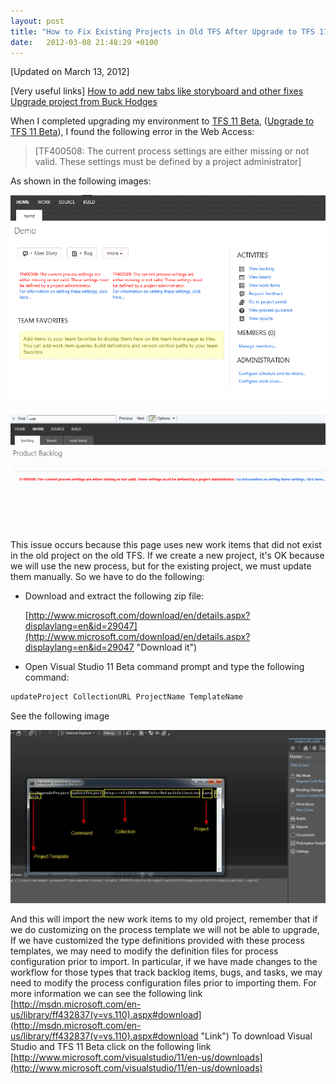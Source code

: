 ```yaml
---
layout: post
title: "How to Fix Existing Projects in Old TFS After Upgrade to TFS 11 Beta"
date:   2012-03-08 21:48:29 +0100
---
```


[Updated on March 13, 2012]

[Very useful links]
[How to add new tabs like storyboard and other fixes](http://blogs.msdn.com/b/visualstudioalm/archive/2012/03/06/get-your-agile-project-fixed-after-an-upgrade-from-tfs2010-to-tfs11-beta.aspx?ocid=soc-n-eg-elite--MRadwan "Hofman, how to fix?")
[Upgrade project from Buck Hodges](http://blogs.msdn.com/b/buckh/archive/2012/03/05/updating-a-team-project-to-use-new-features-after-upgrading-to-tfs-11-beta.aspx?ocid=soc-n-eg-elite--MRadwan "Buck Hodges") 

When I completed upgrading my environment to [TFS 11 Beta](https://mohamedradwan-devops.github.io/category/visual-studio-11-beta/ "Visual Studio 11 Beta"), ([Upgrade to TFS 11 Beta](https://mohamedradwan-devops.github.io/posts/upgrade-tfs-2010-to-tfs-11-beta-step-by-step-and-its-prerequisites/ "Upgrade to TFS 11 Beta")), I found the following error in the Web Access:

> [TF400508: The current process settings are either missing or not valid. These settings must be defined by a project administrator]

As shown in the following images:

![3-7-2012 11-31-58 PM](/assets/images/2012/03/3-7-2012-11-31-58-PM.png)

![3-8-2012 10-31-52 PM](/assets/images/2012/03/3-8-2012-10-31-52-PM-1024x373.png)

This issue occurs because this page uses new work items that did not exist in the old project on the old TFS. If we create a new project, it's OK because we will use the new process, but for the existing project, we must update them manually. So we have to do the following:

- Download and extract the following zip file:

  [http://www.microsoft.com/download/en/details.aspx?displaylang=en&id=29047](http://www.microsoft.com/download/en/details.aspx?displaylang=en&id=29047 "Download it")

- Open Visual Studio 11 Beta command prompt and type the following command:

```bash
updateProject CollectionURL ProjectName TemplateName
```

See the following image 

[![3-8-2012 10-59-14 PM](/assets/images/2012/03/3-8-2012-10-59-14-PM-1024x562.png)](/assets/images/2012/03/3-8-2012-10-59-14-PM.png)

And this will import the new work items to my old project, remember that
if we do customizing on the process template we will not be able to
upgrade, If we have customized the type definitions provided with these
process templates, we may need to modify the definition files for
process configuration prior to import. In particular, if we have made
changes to the workflow for those types that track backlog items, bugs,
and tasks, we may need to modify the process configuration files prior
to importing them. For more information we can see the following link
[http://msdn.microsoft.com/en-us/library/ff432837(v=vs.110).aspx#download](http://msdn.microsoft.com/en-us/library/ff432837(v=vs.110).aspx#download "Link")
To download Visual Studio and TFS 11 Beta click on the following link
[http://www.microsoft.com/visualstudio/11/en-us/downloads](http://www.microsoft.com/visualstudio/11/en-us/downloads)

